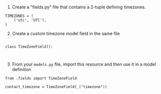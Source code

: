 



1. Create a "fields.py" file that contains a 2-tuple defining timezones.

```
TIMEZONES = (
    ('utc', 'UTC'),
)
```

2. Create a custom timezone model field in the same file

```

class TimeZoneField():



```


3. From your `models.py` file, import this resource and then use it in a model definition

```
from .fields import TimeZoneField

contact_timezone = TimeZoneField(_("timezone"))


```


